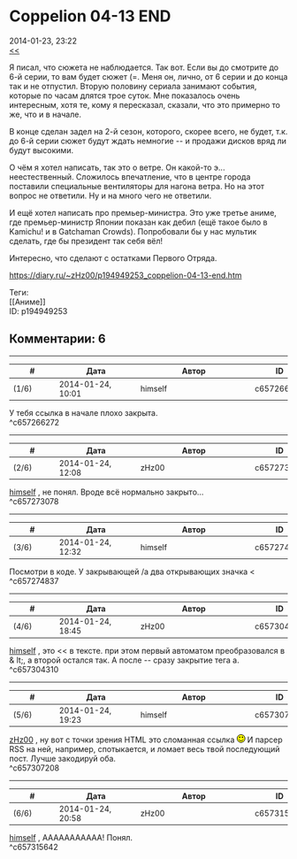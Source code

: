 Coppelion 04-13 END
===================

  
2014-01-23, 23:22  
  [<<](Coppelion%2001-03)    
   
 Я писал, что сюжета не наблюдается. Так вот. Если вы до смотрите до 6-й серии, то вам будет сюжет (=. Меня он, лично, от 6 серии и до конца так и не отпустил. Вторую половину сериала занимают события, которые по часам длятся трое суток. Мне показалось очень интересным, хотя те, кому я пересказал, сказали, что это примерно то же, что и в начале.   
   
 В конце сделан задел на 2-й сезон, которого, скорее всего, не будет, т.к. до 6-й серии сюжет будут ждать немногие -- и продажи дисков вряд ли будут высокими.   
   
 О чём я хотел написать, так это о ветре. Он какой-то э... неестественный. Сложилось впечатление, что в центре города поставили специальные вентиляторы для нагона ветра. Но на этот вопрос не ответили. Ну и на много чего не ответили.   
   
 И ещё хотел написать про премьер-министра. Это уже третье аниме, где премьер-министр Японии показан как дебил (ещё такое было в Kamichu! и в Gatchaman Crowds). Попробовали бы у нас мультик сделать, где бы президент так себя вёл!   
   
 Интересно, что сделают с остатками Первого Отряда.   
  
<https://diary.ru/~zHz00/p194949253_coppelion-04-13-end.htm>  
  
Теги:  
[[Аниме]]  
ID: p194949253  


Комментарии: 6
--------------

  


---



|         #         |              Дата              |                     Автор                     |           ID           |
| --- | --- | --- | --- |
| (1/6) | 2014-01-24, 10:01 | himself | c657266272 |

  
 У тебя ссылка в начале плохо закрыта.   
 ^c657266272

---



|         #         |              Дата              |                     Автор                     |           ID           |
| --- | --- | --- | --- |
| (2/6) | 2014-01-24, 12:08 | zHz00 | c657273078 |

  
  [himself](http://himself.diary.ru "void")  , не понял. Вроде всё нормально закрыто...   
 ^c657273078

---



|         #         |              Дата              |                     Автор                     |           ID           |
| --- | --- | --- | --- |
| (3/6) | 2014-01-24, 12:32 | himself | c657274837 |

  
 Посмотри в коде. У закрывающей /a два открывающих значка <   
 ^c657274837

---



|         #         |              Дата              |                     Автор                     |           ID           |
| --- | --- | --- | --- |
| (4/6) | 2014-01-24, 18:45 | zHz00 | c657304310 |

  
  [himself](http://himself.diary.ru "void")  , это << в тексте. при этом первый автоматом преобразовался в & lt;, а второй остался так. А после -- сразу закрытие тега a.   
 ^c657304310

---



|         #         |              Дата              |                     Автор                     |           ID           |
| --- | --- | --- | --- |
| (5/6) | 2014-01-24, 19:23 | himself | c657307208 |

  
  [zHz00](https://zHz00.diary.ru "Untitled")  , ну вот с точки зрения HTML это сломанная ссылка ![:)](pics/3.gif) И парсер RSS на ней, например, спотыкается, и ломает весь твой последующий пост. Лучше закодируй оба.   
 ^c657307208

---



|         #         |              Дата              |                     Автор                     |           ID           |
| --- | --- | --- | --- |
| (6/6) | 2014-01-24, 20:58 | zHz00 | c657315642 |

  
  [himself](http://himself.diary.ru "void")  , ААААААААААА! Понял.   
 ^c657315642